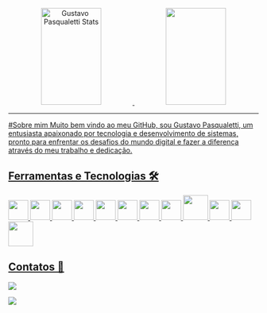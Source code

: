 <p align = "center">
  <a href="https://github.com/GustavoPasqualetti">

  <div align="center">
   <img width="49%" height="195px" src="https://github-readme-stats.vercel.app/api?username=GustavoPasqualetti&show_icons=true&count_private=true&hide_border=true&ring_color=845eff&title_color=ffffff&icon_color=845eff&rankcircle_color=845eff&text_color=ffffff&bg_color=0d1117" alt="Gustavo Pasqualetti Stats"/> 
    
  <img width="49%px" height="195px" src="https://github-readme-stats.vercel.app/api/top-langs/?username=GustavoPasqualetti&layout=compact&langs_count=7&color=ea1233&title_color=ffffff&icon_color=ea1233&rankcircle_color=ea1233&text_color=ffffff&bg_color=0d1117"/>
  </div>

 
</p>

 
 <hr>

 #Sobre mim
 Muito bem vindo ao meu GitHub, sou Gustavo Pasqualetti, um entusiasta apaixonado por tecnologia e desenvolvimento de sistemas, pronto para enfrentar os desafios do mundo digital e fazer a diferença através do meu trabalho e dedicação.

## Ferramentas e Tecnologias 🛠️
<img src="https://cdn.jsdelivr.net/gh/devicons/devicon/icons/csharp/csharp-original.svg" width="40" height="40"/> <img src="https://cdn.jsdelivr.net/gh/devicons/devicon/icons/html5/html5-original.svg" width="40" height="40" /> <img src="https://cdn.jsdelivr.net/gh/devicons/devicon/icons/css3/css3-original.svg" width="40" height="40" /> <img src="https://cdn.jsdelivr.net/gh/devicons/devicon/icons/javascript/javascript-original.svg" width="40" height="40"/>
<img src="https://cdn.jsdelivr.net/gh/devicons/devicon/icons/figma/figma-original.svg" width="40" height="40" /> <img src="https://cdn.jsdelivr.net/gh/devicons/devicon/icons/trello/trello-plain.svg" width="40" height="40" /> <img src="https://cdn.jsdelivr.net/gh/devicons/devicon/icons/vscode/vscode-original.svg" width="40" height="40" /> <img src="https://cdn.jsdelivr.net/gh/devicons/devicon/icons/visualstudio/visualstudio-plain.svg" width="40" height="40" /> <img src="https://cdn.jsdelivr.net/gh/devicons/devicon@latest/icons/microsoftsqlserver/microsoftsqlserver-plain-wordmark.svg" width="50" height="50"/> <img src="https://cdn.jsdelivr.net/gh/devicons/devicon/icons/react/react-original.svg" width="40" height="40"/> <img src="https://cdn.jsdelivr.net/gh/devicons/devicon/icons/git/git-original.svg" width="40" height="40" /> <img src="https://cdn.jsdelivr.net/gh/devicons/devicon@latest/icons/nodejs/nodejs-original-wordmark.svg" width="50" height="50"/> 




## Contatos 📱 

<a href="https://www.linkedin.com/in/gustavo-pasqualetti-03abb2275/" target="_blank"><img loading="lazy" src="https://img.shields.io/badge/-LinkedIn-%230077B5?style=for-the-badge&logo=linkedin&logoColor=white" target="_blank"></a>

<a href = "gustavopasqualetti@gmail.com"><img loading="lazy" src="https://img.shields.io/badge/Gmail-D14836?style=for-the-badge&logo=gmail&logoColor=white" target="_blank"></a>
